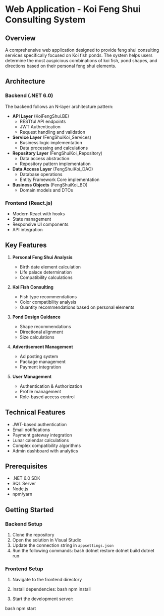 # Web Application - Koi Feng Shui Consulting System

## Overview

A comprehensive web application designed to provide feng shui consulting services specifically focused on Koi fish ponds. The system helps users determine the most auspicious combinations of koi fish, pond shapes, and directions based on their personal feng shui elements.

## Architecture

### Backend (.NET 6.0)

The backend follows an N-layer architecture pattern:

- **API Layer** (KoiFengShui.BE)
  - RESTful API endpoints
  - JWT Authentication
  - Request handling and validation
- **Service Layer** (FengShuiKoi_Services)
  - Business logic implementation
  - Data processing and calculations
- **Repository Layer** (FengShuiKoi_Repository)
  - Data access abstraction
  - Repository pattern implementation
- **Data Access Layer** (FengShuiKoi_DAO)
  - Database operations
  - Entity Framework Core implementation
- **Business Objects** (FengShuiKoi_BO)
  - Domain models and DTOs

### Frontend (React.js)

- Modern React with hooks
- State management
- Responsive UI components
- API integration

## Key Features

1. **Personal Feng Shui Analysis**

   - Birth date element calculation
   - Life palace determination
   - Compatibility calculations

2. **Koi Fish Consulting**

   - Fish type recommendations
   - Color compatibility analysis
   - Quantity recommendations based on personal elements

3. **Pond Design Guidance**

   - Shape recommendations
   - Directional alignment
   - Size calculations

4. **Advertisement Management**

   - Ad posting system
   - Package management
   - Payment integration

5. **User Management**
   - Authentication & Authorization
   - Profile management
   - Role-based access control

## Technical Features

- JWT-based authentication
- Email notifications
- Payment gateway integration
- Lunar calendar calculations
- Complex compatibility algorithms
- Admin dashboard with analytics

## Prerequisites

- .NET 6.0 SDK
- SQL Server
- Node.js
- npm/yarn

## Getting Started

### Backend Setup

1. Clone the repository
2. Open the solution in Visual Studio
3. Update the connection string in `appsettings.json`
4. Run the following commands:
   bash
   dotnet restore
   dotnet build
   dotnet run

### Frontend Setup

1. Navigate to the frontend directory
2. Install dependencies:
   bash
   npm install

3. Start the development server:

bash
npm start
